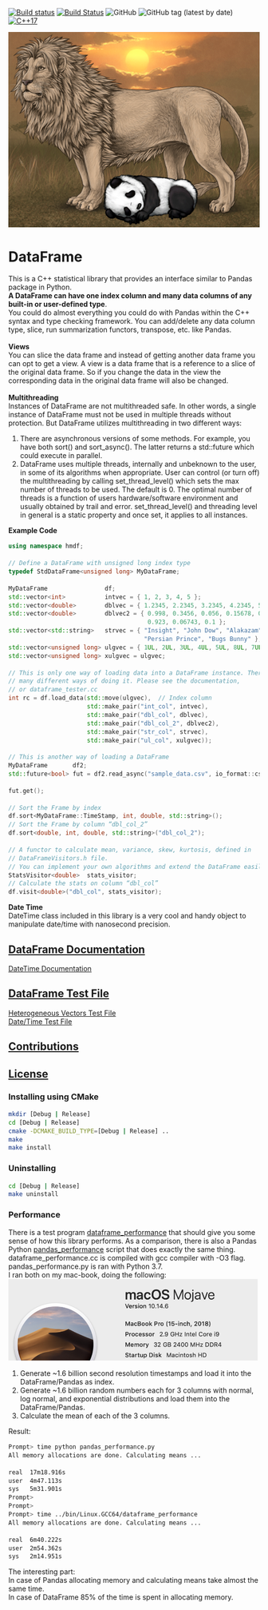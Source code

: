 [![Build status](https://ci.appveyor.com/api/projects/status/hjw01qui3bvxs8yi?svg=true)](https://ci.appveyor.com/project/hosseinmoein/dataframe)
[![Build Status](https://travis-ci.org/hosseinmoein/DataFrame.svg?branch=master)](https://travis-ci.org/hosseinmoein/DataFrame)
![GitHub](https://img.shields.io/github/license/hosseinmoein/DataFrame.svg?color=red&style=popout)
![GitHub tag (latest by date)](https://img.shields.io/github/tag-date/hosseinmoein/DataFrame.svg?color=blue&label=Official%20Release&style=popout)
[![C++17](https://img.shields.io/badge/C%2B%2B-17-blue.svg)](https://isocpp.org/std/the-standard )

![Alt text](docs/pandalion.png "C++ protecting Python")

# DataFrame
This is a C++ statistical library that provides an interface similar to Pandas package in Python.<BR>
<B>A DataFrame can have one index column and many data columns of any built-in or user-defined type</B>.<BR>
You could do almost everything you could do with Pandas within the C++ syntax and type checking framework. You can add/delete any data column type, slice, run summarization functors, transpose, etc. like Pandas.<BR><BR>
<B>Views</B><BR>
You can slice the data frame and instead of getting another data frame you can opt to get a view. A view is a data frame that is a reference to a slice of the original data frame. So if you change the data in the view the corresponding data in the original data frame will also be changed.<BR><BR>
<B>Multithreading</B><BR>
Instances of DataFrame are not multithreaded safe. In other words, a single instance of DataFrame must not be used in multiple threads without protection. But DataFrame utilizes multithreading in two different ways:<BR>
1. There are asynchronous versions of some methods. For example, you have both sort() and sort_async(). The latter returns a std::future which could execute in parallel.
2. DataFrame uses multiple threads, internally and unbeknown to the user, in some of its algorithms when appropriate. User can control (or turn off) the multithreading by calling set_thread_level() which sets the max number of threads to be used. The default is 0. The optimal number of threads is a function of users hardware/software environment and usually obtained by trail and error. set_thread_level() and threading level in general is a static property and once set, it applies to all instances.

<B>Example Code</B>
```CPP
using namespace hmdf;

// Define a DataFrame with unsigned long index type
typedef StdDataFrame<unsigned long> MyDataFrame;

MyDataFrame                df;
std::vector<int>           intvec = { 1, 2, 3, 4, 5 };
std::vector<double>        dblvec = { 1.2345, 2.2345, 3.2345, 4.2345, 5.2345 };
std::vector<double>        dblvec2 = { 0.998, 0.3456, 0.056, 0.15678, 0.00345,
                                       0.923, 0.06743, 0.1 };
std::vector<std::string>   strvec = { "Insight", "John Dow", "Alakazam",
                                      "Persian Prince", "Bugs Bunny" };
std::vector<unsigned long> ulgvec = { 1UL, 2UL, 3UL, 4UL, 5UL, 8UL, 7UL, 6UL }
std::vector<unsigned long> xulgvec = ulgvec;

// This is only one way of loading data into a DataFrame instance. There are
// many different ways of doing it. Please see the documentation,
// or dataframe_tester.cc
int rc = df.load_data(std::move(ulgvec),  // Index column
                      std::make_pair("int_col", intvec),
                      std::make_pair("dbl_col", dblvec),
                      std::make_pair("dbl_col_2", dblvec2),
                      std::make_pair("str_col", strvec),
                      std::make_pair("ul_col", xulgvec));

// This is another way of loading a DataFrame
MyDataFrame       df2;
std::future<bool> fut = df2.read_async("sample_data.csv", io_format::csv);

fut.get();
        
// Sort the Frame by index
df.sort<MyDataFrame::TimeStamp, int, double, std::string>();
// Sort the Frame by column “dbl_col_2”
df.sort<double, int, double, std::string>("dbl_col_2");

// A functor to calculate mean, variance, skew, kurtosis, defined in
// DataFrameVisitors.h file.
// You can implement your own algorithms and extend the DataFrame easily 
StatsVisitor<double>  stats_visitor;
// Calculate the stats on column “dbl_col”
df.visit<double>("dbl_col", stats_visitor);
```
<B>Date Time</B><BR>
DateTime class included in this library is a very cool and handy object to manipulate date/time with nanosecond precision. 

## <a href="docs/DataFrameDoc.html">DataFrame Documentation</a>
[DateTime Documentation](docs/DateTimeDoc.pdf)

## [DataFrame Test File](test/dataframe_tester.cc)
[Heterogeneous Vectors Test File](test/vectors_tester.cc)<BR>
[Date/Time Test File](test/date_time_tester.cc)

## [Contributions](docs/CONTRIBUTING.md)

## [License](License)


### Installing using CMake
```bash
mkdir [Debug | Release]
cd [Debug | Release]
cmake -DCMAKE_BUILD_TYPE=[Debug | Release] ..
make
make install
```

### Uninstalling

```bash
cd [Debug | Release]
make uninstall
```

### Performance
There is a test program [dataframe_performance](test/dataframe_performance.cc) that should give you some sense of how this library performs. As a comparison, there is also a Pandas Python [pandas_performance](test/pandas_performance.py) script that does exactly the same thing.<BR>
dataframe_performance.cc is compiled with gcc compiler with -O3 flag.<BR>
pandas_performance.py is ran with Python 3.7.<BR>
I ran both on my mac-book, doing the following:<BR> 
<img src="docs/MacSize.png" alt="drawing" width="500"/>

1. Generate ~1.6 billion second resolution timestamps and load it into the DataFrame/Pandas as index.
2. Generate ~1.6 billion random numbers each for 3 columns with normal, log normal, and exponential distributions and load them into the DataFrame/Pandas.
3. Calculate the mean of each of the 3 columns.

Result:
```bash
Prompt> time python pandas_performance.py
All memory allocations are done. Calculating means ...

real  17m18.916s
user  4m47.113s
sys   5m31.901s
Prompt>
Prompt>
Prompt> time ../bin/Linux.GCC64/dataframe_performance
All memory allocations are done. Calculating means ...

real  6m40.222s
user  2m54.362s
sys   2m14.951s
```
The interesting part:<BR>
In case of Pandas allocating memory and calculating means take almost the same time.<BR>
In case of DataFrame 85% of the time is spent in allocating memory.

